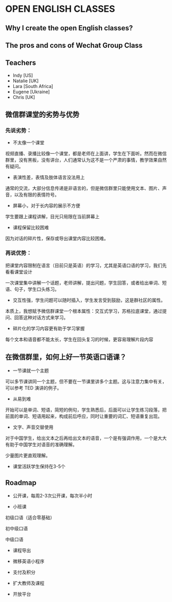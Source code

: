 # OPEN ENGLISH CLASSES


## Why I create the open English classes?



## The pros and cons of Wechat Group Class



## Teachers

- Indy [US]
- Natalie [UK]
- Lara [South Africa]
- Eugene [Ukraine]
- Chris [UK]




## 微信群课堂的劣势与优势

### 先说劣势：

- 不太像一个课堂

视频直播、录播比较像一个课堂，都是老师在上面讲，学生在下面听。然而在微信群里，没有黑板，没有讲台，人们通常认为这不是一个严肃的事情，教学效果自然有疑问。

- 表演性差，表情及肢体语言没法用上

通常的交流，大部分信息传递是非语言的，但是微信群里只能使用文本、图片、声音，以及有限的表情符号。

- 屏幕小，对于长内容的展示不方便

学生要跟上课程讲解，目光只局限在当前屏幕上

- 课程保留比较困难

因为对话的碎片性，保存或导出课堂内容比较困难。


### 再说优势：

把课堂内容限制在语言（目前只是英语）的学习，尤其是英语口语的学习，我们先看看课堂设计

一次课堂集中讲解一个话题，老师讲解，提出问题，学生回答，或者给出单词、短语、句子，学生口头练习。

- 交互性强，学生问题可以随时插入，学生发言受到鼓励，这是群社区的属性。

本质上，我想赋予微信群课堂一个根本属性：交互式学习，苏格拉底课堂，通过提问、回答这种对话方式来学习。

- 碎片化的学习内容更有助于学习掌握

每个文本和语音都不能太长，学生在回头复习的时候，更容易理解片段内容


## 在微信群里，如何上好一节英语口语课？

- 一节课就一个主题

可以多节课讲同一个主题，但不要在一节课里讲多个主题。这与注意力集中有关，可以参考 TED 演讲的例子。

- 从易到难

开始可以是单词、短语，简短的例句，学生熟悉后，后面可以让学生练习段落，把前面的单词、短语用起来，构成前后呼应，同时让重要的词汇、短语重复出现。

- 文字、声音交替使用

对于中国学生，给出文本之后再给出文本的语音，一个是有强调作用，一个是大大有助于中国学生对语音的准确理解。

少量图片更直观理解。

- 课堂活跃学生保持在3-5个


## Roadmap

- 公开课，每周2-3次公开课，每次半小时

- 小班课

初级口语（适合零基础）

初中级口语

中级口语

- 课程导出

- 微移英语小程序

- 支付及积分

- 扩大教师及课程

- 开放平台












